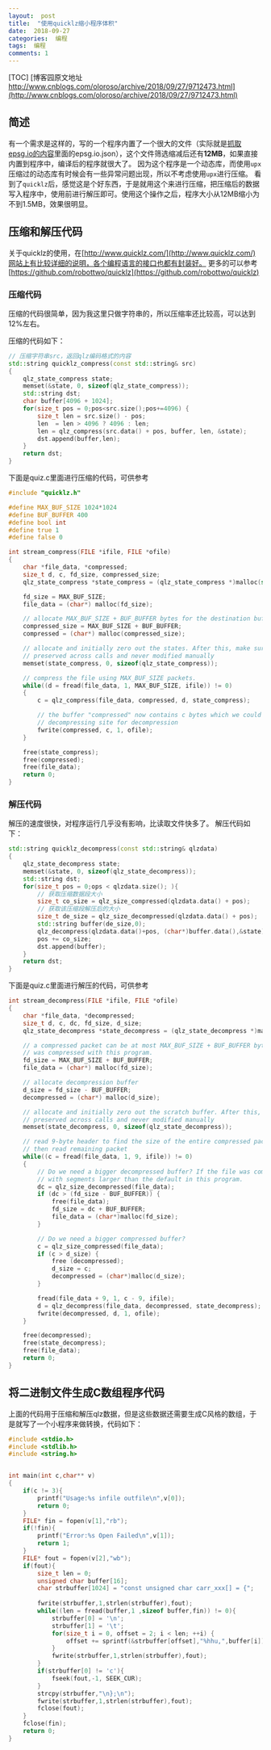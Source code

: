 ```yaml
---
layout:  post
title:  "使用quicklz缩小程序体积"
date:  2018-09-27
categories:  编程
tags:  编程
comments: 1
---
```

[TOC]
[博客园原文地址 http://www.cnblogs.com/oloroso/archive/2018/09/27/9712473.html](http://www.cnblogs.com/oloroso/archive/2018/09/27/9712473.html)



## 简述

有一个需求是这样的，写的一个程序内置了一个很大的文件（实际就是[抓取epsg.io的内容](https://www.cnblogs.com/oloroso/p/9674716.html)里面的epsg.io.json），这个文件筛选缩减后还有**12MB**，如果直接内置到程序中，编译后的程序就很大了。
因为这个程序是一个动态库，而使用`upx`压缩过的动态库有时候会有一些异常问题出现，所以不考虑使用`upx`进行压缩。
看到了`quicklz`后，感觉这是个好东西，于是就用这个来进行压缩，把压缩后的数据写入程序中，使用前进行解压即可。使用这个操作之后，程序大小从12MB缩小为不到1.5MB，效果很明显。

## 压缩和解压代码
关于quicklz的使用，在[http://www.quicklz.com/](http://www.quicklz.com/)网站上有比较详细的说明，各个编程语言的接口也都有封装好。
更多的可以参考[https://github.com/robottwo/quicklz](https://github.com/robottwo/quicklz)

### 压缩代码
压缩的代码很简单，因为我这里只做字符串的，所以压缩率还比较高，可以达到12%左右。

压缩的代码如下：
```cpp
// 压缩字符串src，返回qlz编码格式的内容
std::string quicklz_compress(const std::string& src)
{
    qlz_state_compress state;
    memset(&state, 0, sizeof(qlz_state_compress));
    std::string dst;
    char buffer[4096 + 1024];
    for(size_t pos = 0;pos<src.size();pos+=4096) {
        size_t len = src.size() - pos;
        len  = len > 4096 ? 4096 : len;
        len = qlz_compress(src.data() + pos, buffer, len, &state);
        dst.append(buffer,len);
    }
    return dst;
}
```

下面是quiz.c里面进行压缩的代码，可供参考
```c
#include "quicklz.h"

#define MAX_BUF_SIZE 1024*1024
#define BUF_BUFFER 400
#define bool int
#define true 1
#define false 0

int stream_compress(FILE *ifile, FILE *ofile)
{
    char *file_data, *compressed;
    size_t d, c, fd_size, compressed_size;
    qlz_state_compress *state_compress = (qlz_state_compress *)malloc(sizeof(qlz_state_compress));

    fd_size = MAX_BUF_SIZE;
    file_data = (char*) malloc(fd_size);

    // allocate MAX_BUF_SIZE + BUF_BUFFER bytes for the destination buffer
    compressed_size = MAX_BUF_SIZE + BUF_BUFFER;
    compressed = (char*) malloc(compressed_size);

    // allocate and initially zero out the states. After this, make sure it is
    // preserved across calls and never modified manually
    memset(state_compress, 0, sizeof(qlz_state_compress));

    // compress the file using MAX_BUF_SIZE packets.
    while((d = fread(file_data, 1, MAX_BUF_SIZE, ifile)) != 0)
    {
        c = qlz_compress(file_data, compressed, d, state_compress);

        // the buffer "compressed" now contains c bytes which we could have sent directly to a
        // decompressing site for decompression
        fwrite(compressed, c, 1, ofile);
    }

    free(state_compress);
    free(compressed);
    free(file_data);
    return 0;
}
```
### 解压代码
解压的速度很快，对程序运行几乎没有影响，比读取文件快多了。
解压代码如下：
```cpp
std::string quicklz_decompress(const std::string& qlzdata)
{
    qlz_state_decompress state;
    memset(&state, 0, sizeof(qlz_state_decompress));
    std::string dst;
    for(size_t pos = 0;ops < qlzdata.size(); ){
        // 获取压缩数据段大小
        size_t co_size = qlz_size_compressed(qlzdata.data() + pos);
        // 获取该压缩段解压后的大小
        size_t de_size = qlz_size_decompressed(qlzdata.data() + pos);
        std::string buffer(de_size,0);
        qlz_decompress(qlzdata.data()+pos, (char*)buffer.data(),&state);
        pos += co_size;
        dst.append(buffer);
    }
    return dst;
}
```
下面是quiz.c里面进行解压的代码，可供参考
```c
int stream_decompress(FILE *ifile, FILE *ofile)
{
    char *file_data, *decompressed;
    size_t d, c, dc, fd_size, d_size;
    qlz_state_decompress *state_decompress = (qlz_state_decompress *)malloc(sizeof(qlz_state_decompress));

    // a compressed packet can be at most MAX_BUF_SIZE + BUF_BUFFER bytes if it
    // was compressed with this program.
    fd_size = MAX_BUF_SIZE + BUF_BUFFER;
    file_data = (char*) malloc(fd_size);

    // allocate decompression buffer
    d_size = fd_size - BUF_BUFFER;
    decompressed = (char*) malloc(d_size);

    // allocate and initially zero out the scratch buffer. After this, make sure it is
    // preserved across calls and never modified manually
    memset(state_decompress, 0, sizeof(qlz_state_decompress));

    // read 9-byte header to find the size of the entire compressed packet, and
    // then read remaining packet
    while((c = fread(file_data, 1, 9, ifile)) != 0)
    {
        // Do we need a bigger decompressed buffer? If the file was compressed
        // with segments larger than the default in this program.
        dc = qlz_size_decompressed(file_data);
        if (dc > (fd_size - BUF_BUFFER)) {
            free(file_data);
            fd_size = dc + BUF_BUFFER;
            file_data = (char*)malloc(fd_size);
        }

        // Do we need a bigger compressed buffer?
        c = qlz_size_compressed(file_data);
        if (c > d_size) {
            free (decompressed);
            d_size = c;
            decompressed = (char*)malloc(d_size);
        }

        fread(file_data + 9, 1, c - 9, ifile);
        d = qlz_decompress(file_data, decompressed, state_decompress);
        fwrite(decompressed, d, 1, ofile);
    }

    free(decompressed);
    free(state_decompress);
    free(file_data);
    return 0;
}
```

## 将二进制文件生成C数组程序代码
上面的代码用于压缩和解压qlz数据，但是这些数据还需要生成C风格的数组，于是就写了一个小程序来做转换，代码如下：
```c
#include <stdio.h>
#include <stdlib.h>
#include <string.h>


int main(int c,char** v)
{
	if(c != 3){
		printf("Usage:%s infile outfile\n",v[0]);
		return 0;
	}
	FILE* fin = fopen(v[1],"rb");
	if(!fin){
		printf("Error:%s Open Failed\n",v[1]);
		return 1;
	}
	FILE* fout = fopen(v[2],"wb");
	if(fout){
		size_t len = 0;
		unsigned char buffer[16];
		char strbuffer[1024] = "const unsigned char carr_xxx[] = {";
		
		fwrite(strbuffer,1,strlen(strbuffer),fout);
		while((len = fread(buffer,1 ,sizeof buffer,fin)) != 0){
			strbuffer[0] = '\n';
			strbuffer[1] = '\t';
			for(size_t i = 0, offset = 2; i < len; ++i) {
				offset += sprintf(&strbuffer[offset],"%hhu,",buffer[i]);
			}
			fwrite(strbuffer,1,strlen(strbuffer),fout);
		}
		if(strbuffer[0] != 'c'){
			fseek(fout,-1, SEEK_CUR);
		}
		strcpy(strbuffer,"\n};\n");
		fwrite(strbuffer,1,strlen(strbuffer),fout);
		fclose(fout);
	}
	fclose(fin);
	return 0;
}
```